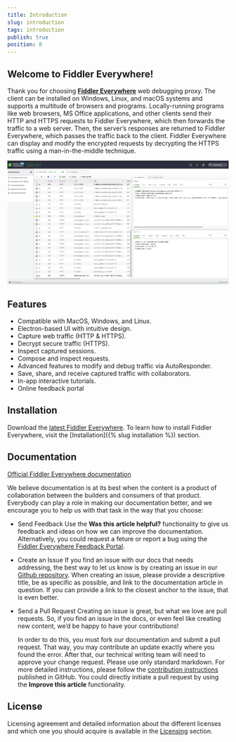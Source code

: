 ```yaml
---
title: Introduction
slug: introduction
tags: introduction
publish: true
position: 0
---
```


## Welcome to Fiddler Everywhere!

Thank you for choosing [**Fiddler Everywhere**](https://www.telerik.com/fiddler-everywhere) web debugging proxy. The client can be installed on Windows, Linux, and macOS systems and supports a multitude of browsers and programs. Locally-running programs like web browsers, MS Office applications, and other clients send their HTTP and HTTPS requests to Fiddler Everywhere, which then forwards the traffic to a web server. Then, the server’s responses are returned to Fiddler Everywhere, which passes the traffic back to the client. Fiddler Everywhere can display and modify the encrypted requests by decrypting the HTTPS traffic using a man-in-the-middle technique.  

![Fiddler Everywhere main screen](./images/menu/fiddler-main-screen.png)

## Features

- Compatible with MacOS, Windows, and Linux.
- Electron-based UI with intuitive design. 
- Capture web traffic (HTTP & HTTPS).
- Decrypt secure traffic (HTTPS).
- Inspect captured sessions.
- Compose and inspect requests.
- Advanced features to modify and debug traffic via AutoResponder.
- Save, share, and receive captured traffic with collaborators.
- In-app interactive tutorials.
- Online feedback portal

## Installation

Download the [latest Fiddler Everywhere](https://www.telerik.com/download/fiddler-everywhere).
To learn how to install Fiddler Everywhere, visit the [Installation]({% slug installation %}) section.

## Documentation

[Official Fiddler Everywhere documentation](https://docs.telerik.com/fiddler-everywhere/introduction?_ga=2.206480400.2086505781.1591948423-772467175.1590489532)

We believe documentation is at its best when the content is a product of collaboration between the builders and consumers of that product. Everybody can play a role in making our documentation better, and we encourage you to help us with that task in the way that you choose:

- Send Feedback
    Use the __Was this article helpful?__ functionality to give us feedback and ideas on how we can improve the documentation. Alternatively, you could request a feture or report a bug using the [Fiddler Everywhere Feedback Portal](https://feedback.telerik.com/fiddler-everywhere).

- Create an Issue
    If you find an issue with our docs that needs addressing, the best way to let us know is by creating an issue in our [Github repository](https://github.com/telerik/fiddler-everywhere-docs). When creating an issue, please provide a descriptive title, be as specific as possible, and link to the documentation article in question. If you can provide a link to the closest anchor to the issue, that is even better.

- Send a Pull Request
    Creating an issue is great, but what we love are pull requests. So, if you find an issue in the docs, or even feel like creating new content, we’d be happy to have your contributions! 

    In order to do this, you must fork our documentation and submit a pull request. That way, you may contribute an update exactly where you found the error. After that, our technical writing team will need to approve your change request. Please use only standard markdown. For more detailed instructions, please follow the [contribution instructions](https://github.com/telerik/fiddler-everywhere-docs#contributing) published in GitHub. You could directly initiate a pull request by using the __Improve this article__ functionality.


## License

Licensing agreement and detailed information about the different licenses and which one you should acquire is available in the [Licensing](https://www.telerik.com/purchase/license-agreement/fiddler-everywhere-beta) section.

